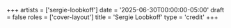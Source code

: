 +++
artists = ['sergie-loobkoff']
date = '2025-06-30T00:00:00-05:00'
draft = false
roles = ['cover-layout']
title = 'Sergie Loobkoff'
type = 'credit'
+++
